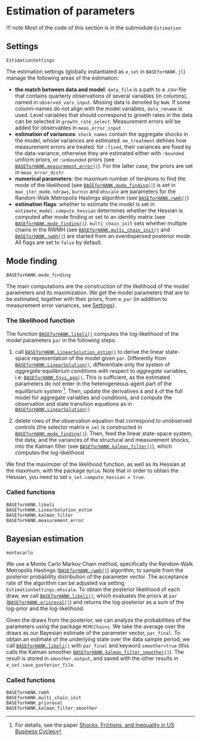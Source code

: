 # Estimation of parameters
!!! note
    Most of the code of this section is in the submodule `Estimation`

## Settings
```@docs
EstimationSettings
```
The estimation settings (globally instantiated as `e_set` in `BASEforHANK.jl`) manage
the following areas of the estimation:
- **the match between data and model**: `data_file` is a path to a .csv-file
    that contains quarterly observations of several variables (in columns), named in
    `observed_vars_input`. Missing data is denoted by `NaN`. If some column-names do not align with the model
    variables, `data_rename` is used. Level variables that should correspond to growth
    rates in the data can be selected in `growth_rate_select`. Measurement errors
    will be added for observables in `meas_error_input`
- **estimation of variances**: `shock_names` contain the aggregate shocks in the model,
    whose variances are estimated. `me_treatment` defines how measurement errors
    are treated: for `:fixed`, their variances are fixed by the data-variance, otherwise
    they are estimated either with `:bounded` uniform priors, or `:unbounded` priors 
    (see [`BASEforHANK.measurement_error()`](@ref)). For the latter case, the priors are set in
    `meas_error_distr`
- **numerical parameters**: the maximum number of iterations to find the mode of the
    likelihood (see [`BASEforHANK.mode_finding()`](@ref)) is set in `max_iter_mode`. `ndraws`, `burnin`
    and `mhscale` are parameters for the Random-Walk Metropolis Hastings algorithm (see [`BASEforHANK.rwmh()`](@ref))
- **estimation flags**: whether to estimate the model is set in `estimate_model`. `compute_hessian` determines whether the Hessian is computed after mode finding or set to an identity matrix (see [`BASEforHANK.mode_finding()`](@ref)). `multi_chain_init` sets whether multiple chains in the RWMH (see [`BASEforHANK.multi_chain_init()`](@ref) and [`BASEforHANK.rwmh()`](@ref)) are started from an overdispersed posterior mode. All flags are set to `false` by default.

## Mode finding
```@docs
BASEforHANK.mode_finding
```
The main computations are the construction of the likelihood of the model parameters
and its maximization. We get the model parameters that are to be estimated,
together with their priors, from `m_par` (in addition to measurement error variances,
see [Settings](@ref)).

### The likelihood function
The function [`BASEforHANK.likeli()`](@ref) computes the log-likelihood of the model parameters `par`
in the following steps:

1. call [`BASEforHANK.LinearSolution_estim()`](@ref) to derive the linear state-space representation of the model given `par`.
    Differently from [`BASEforHANK.LinearSolution()`](@ref), differentiate only the system of *aggregate* equilibrium
    conditions with respect to *aggregate* variables, i.e. [`BASEforHANK.Fsys_agg()`](@ref). This is sufficient,
    as the estimated parameters do not enter in the heterogeneous agent part of the equilibrium system [^BBL].
    Then, update the derivatives `A` and `B` of the full model for aggregate variables and conditions,
    and compute the observation and state transition equations as in [`BASEforHANK.LinearSolution()`](@ref)

2. delete rows of the observation equation that correspond to unobserved controls
    (the selector matrix `H_sel` is constructed in [`BASEforHANK.mode_finding()`](@ref)). Then, feed
    the linear state-space system, the data, and the variances of the structural and
    measurement shocks, into the Kalman filter (see [`BASEforHANK.kalman_filter()`](@ref)), which computes
    the log-likelihood

We find the maximizer of the likelihood function, as well as its Hessian at the maximum,
with the package `Optim`. Note that in order to obtain the Hessian, you need to set `e_set.compute_hessian = true`.

### Called functions
```@docs
BASEforHANK.likeli
BASEforHANK.LinearSolution_estim
BASEforHANK.kalman_filter
BASEforHANK.measurement_error
```
## Bayesian estimation
```@docs
montecarlo
```
We use a Monte Carlo Markov Chain method, specifically the Random-Walk Metropolis Hastings ([`BASEforHANK.rwmh()`](@ref)) algorithm, to sample from the posterior probability distribution of the parameter vector. The acceptance rate of the algorithm can be adjusted via setting `EstimationSettings.mhscale`. To obtain the posterior likelihood of each draw, we call [`BASEforHANK.likeli()`](@ref), which evaluates the priors at `par` ([`BASEforHANK.prioreval()`](@ref)) and returns the log-posterior as a sum of the log-prior and the log-likelihood.

Given the draws from the posterior, we can analyze the probabilities of the parameters using the package `MCMCChains`. We take the average over the draws as our Bayesian estimate of the parameter vector, `par_final`. To obtain an estimate of the underlying state over the data sample period, we call [`BASEforHANK.likeli()`](@ref) with `par_final` and keyword `smoother=true` (this calls the Kalman smoother [`BASEforHANK.kalman_filter_smoother()`](@ref)). The result is stored in `smoother_output`, and saved with the other results in `e_set.save_posterior_file`.

### Called functions
```@docs
BASEforHANK.rwmh
BASEforHANK.multi_chain_init
BASEforHANK.prioreval
BASEforHANK.kalman_filter_smoother
```

[^BBL]:
    For details, see the paper [Shocks, Frictions, and Inequality in US Business Cycles](https://cepr.org/active/publications/discussion_papers/dp.php?dpno=14364)